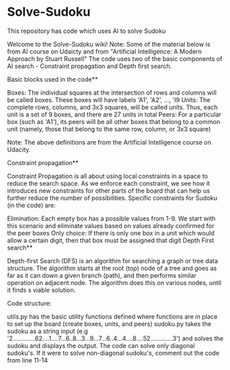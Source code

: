# Solve-Sudoku
This repository has code which uses AI to solve Sudoku

Welcome to the Solve-Sudoku wiki! Note: Some of the material below is from AI course on Udaicty and from "Artificial Intelligence: A Modern Approach by Stuart Russell" The code uses two of the basic components of AI search - Constraint propagation and Depth first search.

Basic blocks used in the code**

Boxes: The individual squares at the intersection of rows and columns will be called boxes. These boxes will have labels 'A1', 'A2', ..., 'I9 Units: The complete rows, columns, and 3x3 squares, will be called units. Thus, each unit is a set of 9 boxes, and there are 27 units in total Peers: For a particular box (such as 'A1'), its peers will be all other boxes that belong to a common unit (namely, those that belong to the same row, column, or 3x3 square)

Note: The above definitions are from the Artificial Intelligence course on Udacity.

Constraint propagation**

Constraint Propagation is all about using local constraints in a space to reduce the search space. As we enforce each constraint, we see how it introduces new constraints for other parts of the board that can help us further reduce the number of possibilities. Specific constraints for Sudoku (in the code) are:

Elimination: Each empty box has a possible values from 1-9. We start with this scenario and eliminate values based on values already confirmed for the peer boxes
Only choice: If there is only one box in a unit which would allow a certain digit, then that box must be assigned that digit
Depth First search**

Depth-first Search (DFS) is an algorithm for searching a graph or tree data structure. The algorithm starts at the root (top) node of a tree and goes as far as it can down a given branch (path), and then performs similar operation on adjacent node. The algorithm does this on various nodes, until it finds s viable solution.

Code structure:

utils.py has the basic utility functions defined where functions are in place to set up the board (create boxes, units, and peers) sudoku.py takes the sudoku as a string input (e.g '2.............62....1....7...6..8...3...9...7...6..4...4....8....52.............3') and solves the sudoku and displays the output. The code can solve only diagonal sudoku's. If it were to solve non-diagonal sudoku's, comment out the code from line 11-14
